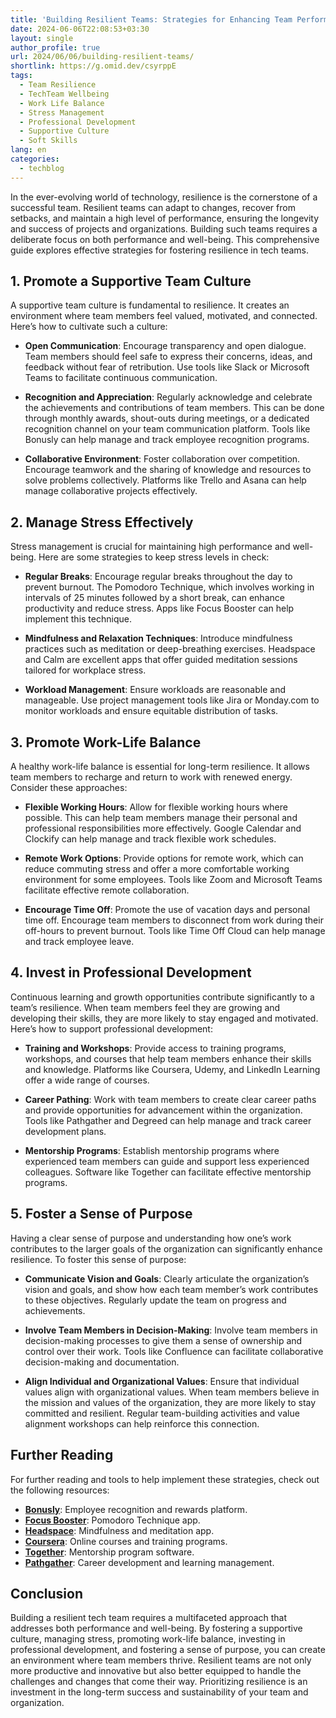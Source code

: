 ```yaml
---
title: 'Building Resilient Teams: Strategies for Enhancing Team Performance and Well-being'
date: 2024-06-06T22:08:53+03:30
layout: single
author_profile: true
url: 2024/06/06/building-resilient-teams/
shortlink: https://g.omid.dev/csyrppE
tags:
  - Team Resilience
  - TechTeam Wellbeing
  - Work Life Balance
  - Stress Management
  - Professional Development
  - Supportive Culture
  - Soft Skills
lang: en
categories: 
  - techblog
---
```

In the ever-evolving world of technology, resilience is the cornerstone of a successful team. Resilient teams can adapt to changes, recover from setbacks, and maintain a high level of performance, ensuring the longevity and success of projects and organizations. Building such teams requires a deliberate focus on both performance and well-being. This comprehensive guide explores effective strategies for fostering resilience in tech teams.

## 1. **Promote a Supportive Team Culture**

A supportive team culture is fundamental to resilience. It creates an environment where team members feel valued, motivated, and connected. Here’s how to cultivate such a culture:

- **Open Communication**: Encourage transparency and open dialogue. Team members should feel safe to express their concerns, ideas, and feedback without fear of retribution. Use tools like Slack or Microsoft Teams to facilitate continuous communication.

- **Recognition and Appreciation**: Regularly acknowledge and celebrate the achievements and contributions of team members. This can be done through monthly awards, shout-outs during meetings, or a dedicated recognition channel on your team communication platform. Tools like Bonusly can help manage and track employee recognition programs.

- **Collaborative Environment**: Foster collaboration over competition. Encourage teamwork and the sharing of knowledge and resources to solve problems collectively. Platforms like Trello and Asana can help manage collaborative projects effectively.

## 2. **Manage Stress Effectively**

Stress management is crucial for maintaining high performance and well-being. Here are some strategies to keep stress levels in check:

- **Regular Breaks**: Encourage regular breaks throughout the day to prevent burnout. The Pomodoro Technique, which involves working in intervals of 25 minutes followed by a short break, can enhance productivity and reduce stress. Apps like Focus Booster can help implement this technique.

- **Mindfulness and Relaxation Techniques**: Introduce mindfulness practices such as meditation or deep-breathing exercises. Headspace and Calm are excellent apps that offer guided meditation sessions tailored for workplace stress.

- **Workload Management**: Ensure workloads are reasonable and manageable. Use project management tools like Jira or Monday.com to monitor workloads and ensure equitable distribution of tasks.

## 3. **Promote Work-Life Balance**

A healthy work-life balance is essential for long-term resilience. It allows team members to recharge and return to work with renewed energy. Consider these approaches:

- **Flexible Working Hours**: Allow for flexible working hours where possible. This can help team members manage their personal and professional responsibilities more effectively. Google Calendar and Clockify can help manage and track flexible work schedules.

- **Remote Work Options**: Provide options for remote work, which can reduce commuting stress and offer a more comfortable working environment for some employees. Tools like Zoom and Microsoft Teams facilitate effective remote collaboration.

- **Encourage Time Off**: Promote the use of vacation days and personal time off. Encourage team members to disconnect from work during their off-hours to prevent burnout. Tools like Time Off Cloud can help manage and track employee leave.

## 4. **Invest in Professional Development**

Continuous learning and growth opportunities contribute significantly to a team’s resilience. When team members feel they are growing and developing their skills, they are more likely to stay engaged and motivated. Here’s how to support professional development:

- **Training and Workshops**: Provide access to training programs, workshops, and courses that help team members enhance their skills and knowledge. Platforms like Coursera, Udemy, and LinkedIn Learning offer a wide range of courses.

- **Career Pathing**: Work with team members to create clear career paths and provide opportunities for advancement within the organization. Tools like Pathgather and Degreed can help manage and track career development plans.

- **Mentorship Programs**: Establish mentorship programs where experienced team members can guide and support less experienced colleagues. Software like Together can facilitate effective mentorship programs.

## 5. **Foster a Sense of Purpose**

Having a clear sense of purpose and understanding how one’s work contributes to the larger goals of the organization can significantly enhance resilience. To foster this sense of purpose:

- **Communicate Vision and Goals**: Clearly articulate the organization’s vision and goals, and show how each team member’s work contributes to these objectives. Regularly update the team on progress and achievements.

- **Involve Team Members in Decision-Making**: Involve team members in decision-making processes to give them a sense of ownership and control over their work. Tools like Confluence can facilitate collaborative decision-making and documentation.

- **Align Individual and Organizational Values**: Ensure that individual values align with organizational values. When team members believe in the mission and values of the organization, they are more likely to stay committed and resilient. Regular team-building activities and value alignment workshops can help reinforce this connection.

## Further Reading

For further reading and tools to help implement these strategies, check out the following resources:

- **[Bonusly](https://bonus.ly/)**: Employee recognition and rewards platform.
- **[Focus Booster](https://www.focusboosterapp.com/)**: Pomodoro Technique app.
- **[Headspace](https://www.headspace.com/)**: Mindfulness and meditation app.
- **[Coursera](https://www.coursera.org/)**: Online courses and training programs.
- **[Together](https://www.togetherplatform.com/)**: Mentorship program software.
- **[Pathgather](https://www.degreed.com/pathgather/)**: Career development and learning management.
  
## Conclusion

Building a resilient tech team requires a multifaceted approach that addresses both performance and well-being. By fostering a supportive culture, managing stress, promoting work-life balance, investing in professional development, and fostering a sense of purpose, you can create an environment where team members thrive. Resilient teams are not only more productive and innovative but also better equipped to handle the challenges and changes that come their way. Prioritizing resilience is an investment in the long-term success and sustainability of your team and organization.
